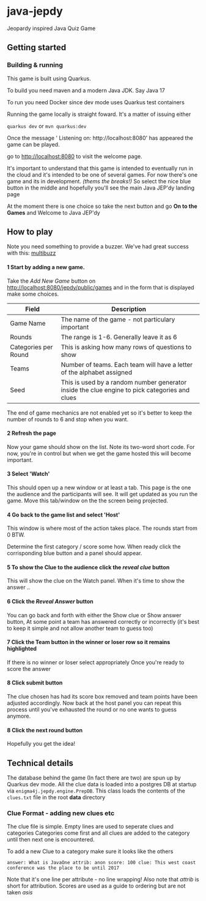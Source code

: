 # java-jepdy
Jeopardy inspired Java Quiz Game

## Getting started 

### Building & running 

This game is built using Quarkus. 

To build you need maven and a modern Java JDK.  Say Java 17

To run you need Docker since dev mode uses Quarkus test containers

Running the game locally is straight foward.
It's a matter of issuing either 

`quarkus dev` or `mvn quarkus:dev` 

Once the message ' Listening on: http://localhost:8080' has appeared the game can be played.

go to [http://localhost:8080]() to visit the welcome page.

It's important to understand that this game is intended to eventually run in the cloud
and it's intended to be one of several games. For now there's one game 
and its in development.  *(thems the breaks!)*  So select the nice blue button in the middle
and hopefully you'll see the main Java JEP'dy landing page 

At the moment there is one choice so take the next button and go **On to the Games** and Welcome to Java JEP'dy

## How to play

Note you need something to provide a buzzer.
We've had great success with this: [multibuzz](https://www.multibuzz.app/)


#### 1 Start by adding a new game.  

Take the *Add New Game* button on [http://localhost:8080/jepdy/public/games]()
and in the form that is displayed make some choices.

| Field | Description |
| --- | --- |
| Game Name | The name of the game - not particulary important |
| Rounds |  The range is 1-6. Generally leave it as 6 |
| Categories per Round | This is asking how many rows of questions to show | 
| Teams | Number of teams. Each team will have a letter of the alphabet assigned |
| Seed | This is used by a random number generator inside the clue engine to pick categories and clues|

The end of game mechanics are not enabled yet so it's better to
keep the number of rounds to 6 and stop when you want. 

#### 2 Refresh the page 
Now your game should show on the list. Note its two-word short code. 
For now, you're in control but when we get the game hosted this will become important.

#### 3 Select 'Watch'
This should open up a new window or at least a tab.
This page is the one the audience and the participants will
see. It will get updated as you run the game. 
Move this tab/window on the the screen being projected. 

#### 4 Go back to the game list and select 'Host'

This window is where most of the action takes place.
The rounds start from 0 BTW.

Determine the first category / score some how.
When ready click the corrisponding blue button and a 
panel should appear.  

#### 5 To show the Clue to the audience click the *reveal clue* button

This will show the clue on the Watch panel. 
When it's time to show the answer ..

#### 6 Click the *Reveal Answer* button

You can go back and forth with either the Show clue or Show answer button,
At some point a team has answered correctly or incorrectly
(it's best to keep it simple and not allow another team to guess too)

#### 7 Click the Team button in the winner or loser row so it remains highlighted
If there is no winner or loser select appropriately
Once you're ready to score the answer 

#### 8 Click submit button 
The clue chosen has had its score box removed and team
points have been adjusted accordingly. Now back at the host panel you can repeat this process until
you've exhausted the round or no one wants to guess anymore.

#### 8 Click the next round button 

Hopefully you get the idea!






## Technical details 

The database behind the game (In fact there are two) are spun up by Quarkus dev mode.
All the clue data is loaded into a postgres DB at startup via `enigma4j.jepdy.engine.PrepDB`.
This class loads the contents of the `clues.txt` file in the root **data** directory

### Clue Format - adding new clues etc

The clue file is simple. Empty lines are used to seperate clues and categories
Categories come first and all clues are added to the category until then next one is encountered.

To add a new Clue to a category make sure it looks like the others

`answer: What is JavaOne
attrib: anon
score: 100
clue: This west coast conference was the place to be until 2017`

Note that it's one line per attribute - no line wrapping!
Also note that *attrib* is short for attribution. 
Scores are used as a guide to ordering but are not taken *asis*






